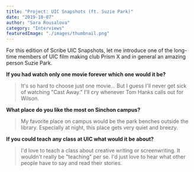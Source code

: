 ```yaml
---
title: "Project: UIC Snapshots (ft. Suzie Park)"
date: "2019-10-07"
author: "Sara Rousalova"
category: "Interviews"
featuredImage: "./images/thumbnail.png"
---
```


For this edition of Scribe UIC Snapshots, let me introduce one of the long-time members of UIC film making club Prism X and in general an amazing person Suzie Park. 

**If you had watch only one movie forever which one would it be?**

> It's so hard to choose just one movie... But I guess I'll never get sick of watching "Cast Away." I'll cry whenever Tom Hanks calls out for Wilson.

**What place do you like the most on Sinchon campus?**

> My favorite place on campus would be the park benches outside the library. Especially at night, this place gets very quiet and breezy.

**If you could teach any class at UIC what would it be about?**

> I'd love to teach a class about creative writing or screenwriting. It wouldn't really be "teaching" per se. I'd just love to hear what other people have to say and read their stories.
